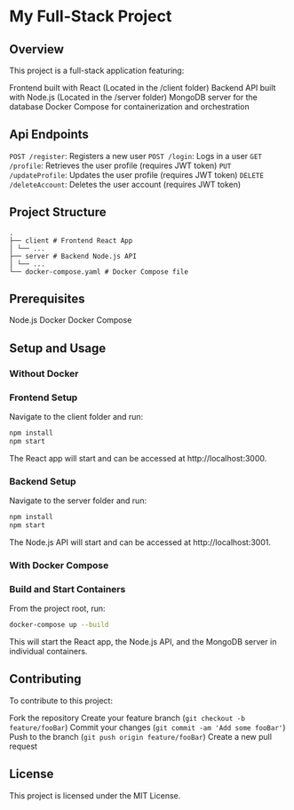 # My Full-Stack Project #
## Overview ##
This project is a full-stack application featuring:

Frontend built with React (Located in the /client folder)
Backend API built with Node.js (Located in the /server folder)
MongoDB server for the database
Docker Compose for containerization and orchestration

## Api Endpoints ##
`POST /register`: Registers a new user
`POST /login`: Logs in a user
`GET /profile`: Retrieves the user profile (requires JWT token)
`PUT /updateProfile`: Updates the user profile (requires JWT token)
`DELETE /deleteAccount`: Deletes the user account (requires JWT token)

## Project Structure ##
```plaintext
.
├── client # Frontend React App
│ └── ...
├── server # Backend Node.js API
│ └── ...
└── docker-compose.yaml # Docker Compose file
```

## Prerequisites ##
Node.js
Docker
Docker Compose


## Setup and Usage ##
### Without Docker ###
### Frontend Setup ###

Navigate to the client folder and run:

```bash
npm install
npm start
```

The React app will start and can be accessed at http://localhost:3000.

### Backend Setup ###

Navigate to the server folder and run:

```bash
npm install
npm start
```

The Node.js API will start and can be accessed at http://localhost:3001.

### With Docker Compose ###
### Build and Start Containers ### 

From the project root, run:

```bash
docker-compose up --build
```

This will start the React app, the Node.js API, and the MongoDB server in individual containers.

## Contributing ##
To contribute to this project:

Fork the repository
Create your feature branch (`git checkout -b feature/fooBar`)
Commit your changes (`git commit -am 'Add some fooBar'`)
Push to the branch (`git push origin feature/fooBar`)
Create a new pull request

## License ##
This project is licensed under the MIT License.